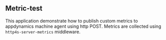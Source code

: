 Metric-test
-----------

This application demonstrate how to publish custom metrics to appdynamics machine agent using http POST.
Metrics are collected using ```http4s-server-metrics``` middleware.